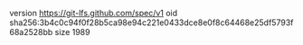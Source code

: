 version https://git-lfs.github.com/spec/v1
oid sha256:3b4c0c94f0f28b5ca98e94c221e0433dce8e0f8c64468e25df5793f68a2528bb
size 1989

